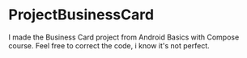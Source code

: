 ﻿# ProjectBusinessCard
I made the Business Card project from Android Basics with Compose course. Feel free to correct the code, i know it's not perfect.

